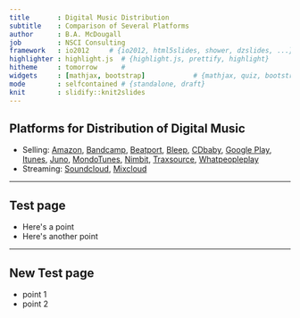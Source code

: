 ```yaml
---
title       : Digital Music Distribution
subtitle    : Comparison of Several Platforms
author      : B.A. McDougall
job         : NSCI Consulting
framework   : io2012     # {io2012, html5slides, shower, dzslides, ...}
highlighter : highlight.js  # {highlight.js, prettify, highlight}
hitheme     : tomorrow      # 
widgets     : [mathjax, bootstrap]            # {mathjax, quiz, bootstrap}
mode        : selfcontained # {standalone, draft}
knit        : slidify::knit2slides
---
```


## Platforms for Distribution of Digital Music
* Selling: [Amazon](https://www.amazon.com/gp/help/customer/display.html?nodeId=14061761),
  [Bandcamp](https://bandcamp.com/fair_trade_music_policy),
  [Beatport](https://about.beatport.com/contact-us/),
  [Bleep](https://bleep.com/faqs),
  [CDbaby](https://members.cdbaby.com/sell-music),
  [Google Play](play.google.com/artists),
  [Itunes](https://www.apple.com/itunes/working-itunes/sell-content/music-faq.html),
  [Juno](https://lms.juno.co.uk/lms/login.php),
  [MondoTunes](http://www.mondotunes.com/sell-your-music),
  [Nimbit](http://www.nimbit.com/),
  [Traxsource](http://support.traxsource.com/article/how-can-i-sell-my-music-on-traxsource),
  [Whatpeopleplay](https://www.whatpeopleplay.com)
* Streaming:   [Soundcloud](https://on.soundcloud.com/about), 
  [Mixcloud](https://www.mixcloud.com/about/)

---

## Test page
* Here's a point
* Here's another point

---

## New Test page
* point 1
* point 2
